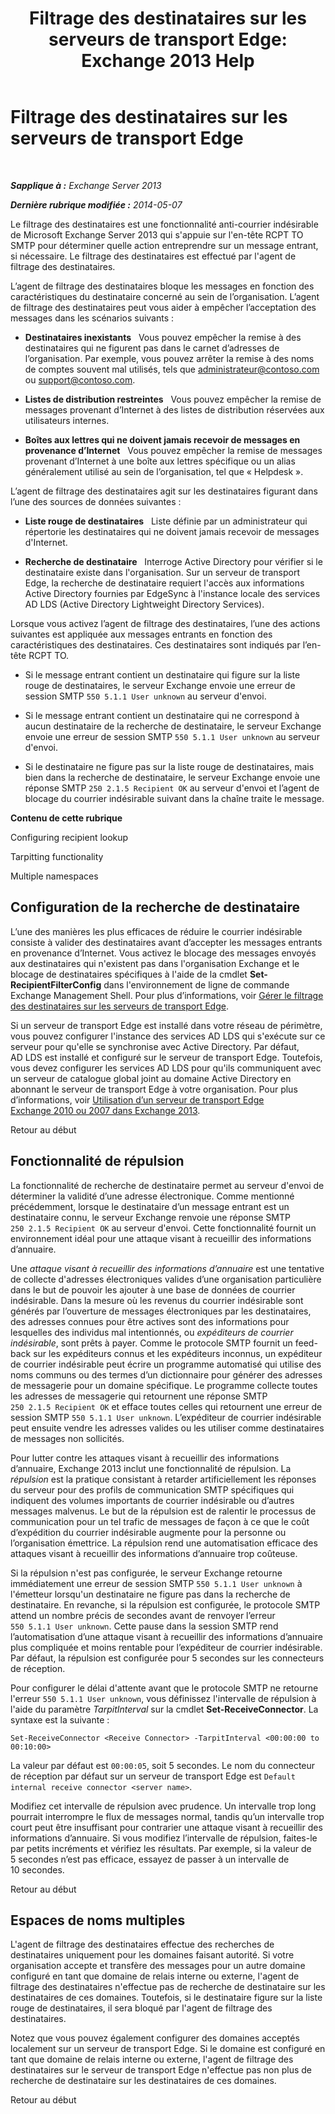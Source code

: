 ﻿---
title: 'Filtrage des destinataires sur les serveurs de transport Edge: Exchange 2013 Help'
TOCTitle: Filtrage des destinataires sur les serveurs de transport Edge
ms:assetid: 994eefd9-3903-41e6-a882-1e333d6d2d18
ms:mtpsurl: https://technet.microsoft.com/fr-fr/library/Bb123891(v=EXCHG.150)
ms:contentKeyID: 50478777
ms.date: 05/23/2018
mtps_version: v=EXCHG.150
ms.translationtype: MT
---

# Filtrage des destinataires sur les serveurs de transport Edge

 

_**Sapplique à :** Exchange Server 2013_

_**Dernière rubrique modifiée :** 2014-05-07_

Le filtrage des destinataires est une fonctionnalité anti-courrier indésirable de Microsoft Exchange Server 2013 qui s'appuie sur l'en-tête RCPT TO SMTP pour déterminer quelle action entreprendre sur un message entrant, si nécessaire. Le filtrage des destinataires est effectué par l'agent de filtrage des destinataires.

L’agent de filtrage des destinataires bloque les messages en fonction des caractéristiques du destinataire concerné au sein de l’organisation. L’agent de filtrage des destinataires peut vous aider à empêcher l’acceptation des messages dans les scénarios suivants :

  - **Destinataires inexistants**   Vous pouvez empêcher la remise à des destinataires qui ne figurent pas dans le carnet d’adresses de l’organisation. Par exemple, vous pouvez arrêter la remise à des noms de comptes souvent mal utilisés, tels que administrateur@contoso.com ou support@contoso.com.

  - **Listes de distribution restreintes**   Vous pouvez empêcher la remise de messages provenant d’Internet à des listes de distribution réservées aux utilisateurs internes.

  - **Boîtes aux lettres qui ne doivent jamais recevoir de messages en provenance d’Internet**   Vous pouvez empêcher la remise de messages provenant d’Internet à une boîte aux lettres spécifique ou un alias généralement utilisé au sein de l’organisation, tel que « Helpdesk ».

L’agent de filtrage des destinataires agit sur les destinataires figurant dans l’une des sources de données suivantes :

  - **Liste rouge de destinataires**   Liste définie par un administrateur qui répertorie les destinataires qui ne doivent jamais recevoir de messages d'Internet.

  - **Recherche de destinataire**   Interroge Active Directory pour vérifier si le destinataire existe dans l'organisation. Sur un serveur de transport Edge, la recherche de destinataire requiert l'accès aux informations Active Directory fournies par EdgeSync à l'instance locale des services AD LDS (Active Directory Lightweight Directory Services).

Lorsque vous activez l’agent de filtrage des destinataires, l’une des actions suivantes est appliquée aux messages entrants en fonction des caractéristiques des destinataires. Ces destinataires sont indiqués par l’en-tête RCPT TO.

  - Si le message entrant contient un destinataire qui figure sur la liste rouge de destinataires, le serveur Exchange envoie une erreur de session SMTP `550 5.1.1 User unknown` au serveur d'envoi.

  - Si le message entrant contient un destinataire qui ne correspond à aucun destinataire de la recherche de destinataire, le serveur Exchange envoie une erreur de session SMTP `550 5.1.1 User unknown` au serveur d'envoi.

  - Si le destinataire ne figure pas sur la liste rouge de destinataires, mais bien dans la recherche de destinataire, le serveur Exchange envoie une réponse SMTP `250 2.1.5 Recipient OK` au serveur d'envoi et l’agent de blocage du courrier indésirable suivant dans la chaîne traite le message.

**Contenu de cette rubrique**

Configuring recipient lookup

Tarpitting functionality

Multiple namespaces

## Configuration de la recherche de destinataire

L’une des manières les plus efficaces de réduire le courrier indésirable consiste à valider des destinataires avant d’accepter les messages entrants en provenance d’Internet. Vous activez le blocage des messages envoyés aux destinataires qui n'existent pas dans l'organisation Exchange et le blocage de destinataires spécifiques à l'aide de la cmdlet **Set-RecipientFilterConfig** dans l'environnement de ligne de commande Exchange Management Shell. Pour plus d’informations, voir [Gérer le filtrage des destinataires sur les serveurs de transport Edge](manage-recipient-filtering-on-edge-transport-servers-exchange-2013-help.md).

Si un serveur de transport Edge est installé dans votre réseau de périmètre, vous pouvez configurer l'instance des services AD LDS qui s'exécute sur ce serveur pour qu'elle se synchronise avec Active Directory. Par défaut, AD LDS est installé et configuré sur le serveur de transport Edge. Toutefois, vous devez configurer les services AD LDS pour qu'ils communiquent avec un serveur de catalogue global joint au domaine Active Directory en abonnant le serveur de transport Edge à votre organisation. Pour plus d’informations, voir [Utilisation d’un serveur de transport Edge Exchange 2010 ou 2007 dans Exchange 2013](use-an-exchange-2010-or-2007-edge-transport-server-in-exchange-2013-exchange-2013-help.md).

Retour au début

## Fonctionnalité de répulsion

La fonctionnalité de recherche de destinataire permet au serveur d'envoi de déterminer la validité d’une adresse électronique. Comme mentionné précédemment, lorsque le destinataire d’un message entrant est un destinataire connu, le serveur Exchange renvoie une réponse SMTP `250 2.1.5 Recipient OK` au serveur d'envoi. Cette fonctionnalité fournit un environnement idéal pour une attaque visant à recueillir des informations d’annuaire.

Une *attaque visant à recueillir des informations d’annuaire* est une tentative de collecte d'adresses électroniques valides d’une organisation particulière dans le but de pouvoir les ajouter à une base de données de courrier indésirable. Dans la mesure où les revenus du courrier indésirable sont générés par l’ouverture de messages électroniques par les destinataires, des adresses connues pour être actives sont des informations pour lesquelles des individus mal intentionnés, ou *expéditeurs de courrier indésirable*, sont prêts à payer. Comme le protocole SMTP fournit un feed-back sur les expéditeurs connus et les expéditeurs inconnus, un expéditeur de courrier indésirable peut écrire un programme automatisé qui utilise des noms communs ou des termes d’un dictionnaire pour générer des adresses de messagerie pour un domaine spécifique. Le programme collecte toutes les adresses de messagerie qui retournent une réponse SMTP `250 2.1.5 Recipient OK` et efface toutes celles qui retournent une erreur de session SMTP `550 5.1.1 User unknown`. L’expéditeur de courrier indésirable peut ensuite vendre les adresses valides ou les utiliser comme destinataires de messages non sollicités.

Pour lutter contre les attaques visant à recueillir des informations d’annuaire, Exchange 2013 inclut une fonctionnalité de répulsion. La *répulsion* est la pratique consistant à retarder artificiellement les réponses du serveur pour des profils de communication SMTP spécifiques qui indiquent des volumes importants de courrier indésirable ou d’autres messages malvenus. Le but de la répulsion est de ralentir le processus de communication pour un tel trafic de messages de façon à ce que le coût d’expédition du courrier indésirable augmente pour la personne ou l’organisation émettrice. La répulsion rend une automatisation efficace des attaques visant à recueillir des informations d’annuaire trop coûteuse.

Si la répulsion n'est pas configurée, le serveur Exchange retourne immédiatement une erreur de session SMTP `550 5.1.1 User unknown` à l'émetteur lorsqu'un destinataire ne figure pas dans la recherche de destinataire. En revanche, si la répulsion est configurée, le protocole SMTP attend un nombre précis de secondes avant de renvoyer l’erreur `550 5.1.1 User unknown`. Cette pause dans la session SMTP rend l’automatisation d’une attaque visant à recueillir des informations d’annuaire plus compliquée et moins rentable pour l’expéditeur de courrier indésirable. Par défaut, la répulsion est configurée pour 5 secondes sur les connecteurs de réception.

Pour configurer le délai d'attente avant que le protocole SMTP ne retourne l'erreur `550 5.1.1 User unknown`, vous définissez l'intervalle de répulsion à l'aide du paramètre *TarpitInterval* sur la cmdlet **Set-ReceiveConnector**. La syntaxe est la suivante :

    Set-ReceiveConnector <Receive Connector> -TarpitInterval <00:00:00 to 00:10:00>

La valeur par défaut est `00:00:05`, soit 5 secondes. Le nom du connecteur de réception par défaut sur un serveur de transport Edge est `Default internal receive connector <server name>`.

Modifiez cet intervalle de répulsion avec prudence. Un intervalle trop long pourrait interrompre le flux de messages normal, tandis qu’un intervalle trop court peut être insuffisant pour contrarier une attaque visant à recueillir des informations d’annuaire. Si vous modifiez l’intervalle de répulsion, faites-le par petits incréments et vérifiez les résultats. Par exemple, si la valeur de 5 secondes n’est pas efficace, essayez de passer à un intervalle de 10 secondes.

Retour au début

## Espaces de noms multiples

L'agent de filtrage des destinataires effectue des recherches de destinataires uniquement pour les domaines faisant autorité. Si votre organisation accepte et transfère des messages pour un autre domaine configuré en tant que domaine de relais interne ou externe, l'agent de filtrage des destinataires n'effectue pas de recherche de destinataire sur les destinataires de ces domaines. Toutefois, si le destinataire figure sur la liste rouge de destinataires, il sera bloqué par l'agent de filtrage des destinataires.

Notez que vous pouvez également configurer des domaines acceptés localement sur un serveur de transport Edge. Si le domaine est configuré en tant que domaine de relais interne ou externe, l'agent de filtrage des destinataires sur le serveur de transport Edge n'effectue pas non plus de recherche de destinataire sur les destinataires de ces domaines.

Retour au début

